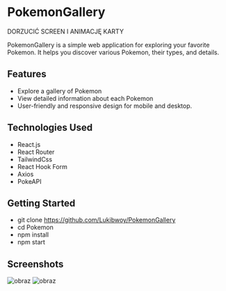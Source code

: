 # PokemonGallery

DORZUCIĆ SCREEN I ANIMACJĘ KARTY

PokemonGallery is a simple web application for exploring your favorite Pokemon. It helps you discover various Pokemon, their types, and details.

## Features

- Explore a gallery of Pokemon
- View detailed information about each Pokemon
- User-friendly and responsive design for mobile and desktop.

## Technologies Used

- React.js
- React Router
- TailwindCss
- React Hook Form
- Axios
- PokeAPI

## Getting Started

- git clone https://github.com/Lukibwoy/PokemonGallery
- cd Pokemon
- npm install
- npm start

## Screenshots
![obraz](https://github.com/Lukibwoy/PokemonGallery/assets/86016888/e25899e6-ce92-4109-af0f-c01aec8f8201)
![obraz](https://github.com/Lukibwoy/PokemonGallery/assets/86016888/c92aee3c-19e3-49b8-bc5b-7b4bd1e4120e)



